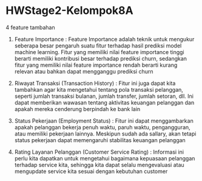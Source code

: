# HWStage2-Kelompok8A

4 feature tambahan

1. Feature Importance :
Feature Importance adalah teknik untuk mengukur seberapa besar pengaruh suatu fitur terhadap hasil prediksi model machine learning. Fitur yang memiliki nilai feature importance tinggi berarti memiliki kontribusi besar terhadap prediksi churn, sedangkan fitur yang memiliki nilai feature importance rendah berarti kurang relevan atau bahkan dapat mengganggu prediksi churn

2. Riwayat Transaksi (Transaction History) :
Fitur ini juga dapat kita tambahkan agar kita mengetahui tentang pola transaksi pelanggan, seperti jumlah transaksi bulanan, jumlah transfer, jumlah setoran, dll. Ini dapat memberikan wawasan tentang aktivitas keuangan pelanggan dan apakah mereka cenderung berpindah ke bank lain

3. Status Pekerjaan (Employment Status) :
Fitur ini dapat menggambarkan apakah pelanggan bekerja penuh waktu, paruh waktu, pengangguran, atau memiliki pekerjaan lainnya. Meskipun sudah ada sallary, akan tetapi status pekerjaan dapat memengaruhi stabilitas keuangan pelanggan

4. Rating Layanan Pelanggan (Customer Service Rating) :
Informasi ini perlu kita dapatkan untuk mengetahui bagaimana kepuasaan pelanggan terhadap service kita, sehingga kita dapat selalu mengevaluasi atau mengupdate service kita sesuai dengan kebutuhan customer
